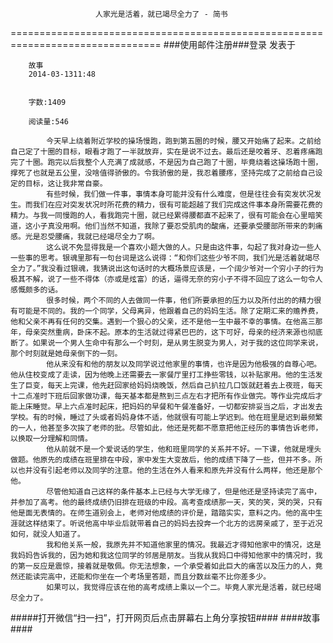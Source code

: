                        人家光是活着，就已竭尽全力了 - 简书
================================================================================
###使用邮件注册###登录        发表于


        
        故事
        2014-03-1311:48


        字数:1409

        阅读量:546

        	今天早上绕着附近学校的操场慢跑，跑到第五圈的时候，腰又开始痛了起来。之前给自己定了十圈的目标，眼看才跑了一半就放弃，实在是说不过去。最后还是咬着牙、忍着疼痛跑完了十圈。跑完以后我整个人充满了成就感，不是因为自己跑了十圈，毕竟绕着这操场跑十圈，撑死了也就是五公里，没啥值得骄傲的。令我骄傲的是，我忍着腰疼，坚持完成了之前给自己设定的目标，这让我非常自豪。
        	有些时候，我们做一件事，事情本身可能并没有什么难度，但是往往会有突发状况发生。而我们在应对突发状况时所花费的精力，很有可能超越了我们完成这件事本身所需要花费的精力。与我一同慢跑的人，看我跑完十圈，就已经累得腰都直不起来了，很有可能会在心里暗笑道，这小子真没用啊。他们当然不知道，我除了要忍受肌肉的酸痛，还要承受腰部所带来的刺痛感。光是忍受腰痛，我就已经竭尽全力了啊。
        	这么说不免显得我是一个喜欢小题大做的人。只是由这件事，勾起了我对身边一些人一些事的思考。银魂里那有一句台词是这么说得：“和你们这些少爷不同，我们光是活着就竭尽全力了。”我没看过银魂，我猜说出这句话时的大概场景应该是，一个阔少爷对一个穷小子的行为极其不解，说了一些不得体（亦或是炫富）的话，逼得无奈的穷小子不得不回应了这么一句令人感慨颇多的话。
        	很多时候，两个不同的人去做同一件事，他们所要承担的压力以及所付出的的精力很有可能是不同的。我的一个同学，父母离异，他跟着自己的妈妈生活。除了定期汇来的赡养费，他和父亲不再有任何的交集。遇到一个狠心的父亲，还不是他一生中最不幸的事情。在他高三那年，母亲突然重病，卧床不起。原本的生活就过得紧巴巴的，这下可好，母亲的经济来源也彻底断了。如果说一个男人生命中有那么一个时刻，是从男生脱变为男人，对于我的这位同学来说，那个时刻就是她母亲倒下的一刻。
        	他从来没有和他的朋友以及同学说过他家里的事情，也许是因为他极强的自尊心吧。他从住校变成了走读，因为他晚上还需要去一家餐厅里打工挣些零钱，以补贴家用。他的生活发生了巨变，每天上完课，他先赶回家给妈妈烧晚饭，然后自己扒拉几口饭就赶着去上夜班，每天十二点准时下班后回家做功课，每天基本都是熬到三点左右才把所有作业做完。等作业完成后才能上床睡觉。早上六点准时起床，把妈妈的早餐和午餐准备好，一切都安排妥当之后，才出发去学校。有的时候，睡过了头或者妈妈身体不适，他就很有可能上学迟到。他在班里是迟到最频繁的一人，他甚至多次挨了老师的批。尽管如此，他还是死都不愿意把他正经历的事情告诉老师，以换取一分理解和同情。
        	他从前就不是一个爱说话的学生，他和班里同学的关系并不好。一下课，他就是埋头做题。他原先的成绩在班里排在中段，家中发生大变故后，他的成绩下降了一些，但并不多。所以也并没有引起老师以及同学的注意。他的生活在外人看来和原先并没有什么两样，他还是那个他。
        	尽管他知道自己这样的条件基本上已经与大学无缘了，但是他还是坚持读完了高中，并参加了高考。他的最终成绩仍旧排在班级的中段。高考查成绩那一天，笑的笑，哭的哭，只有他是面无表情的。在师生道别会上，老师对他成绩的评价是，踏踏实实，意料之内。他的高中生涯就这样结束了。听说他高中毕业后就带着自己的妈妈去投奔一个北方的远房亲戚了，至于近况如何，就没人知道了。
        	我和他关系一般，我原先并不知道他家里的情况。我最近才得知他家中的情况，这是我妈妈告诉我的，因为她和我这位同学的邻居是朋友。当我从我妈口中得知他家中的情况时，我的第一反应是震惊，接着就是敬佩。你无法想象，一个承受着如此巨大的痛苦以及压力的人，竟然还能读完高中，还能和你坐在一个考场里答题，而且分数丝毫不比你差多少。
        	如果可以，我觉得应该在他的高考成绩上乘以一个二。毕竟人家光是活着，就已经竭尽全力了。
#####打开微信“扫一扫”，打开网页后点击屏幕右上角分享按钮####
        ####故事####
      